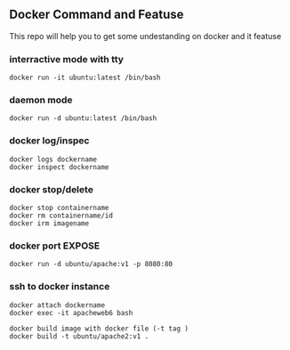 ## Docker Command and Featuse  

This repo will help you to get some undestanding on docker and it featuse

### interractive mode with tty

    docker run -it ubuntu:latest /bin/bash

### daemon mode

    docker run -d ubuntu:latest /bin/bash

### docker log/inspec

    docker logs dockername
    docker inspect dockername

### docker stop/delete

    docker stop containername
    docker rm containername/id
    docker irm imagename

### docker port EXPOSE

    docker run -d ubuntu/apache:v1 -p 8080:80

### ssh to docker instance

    docker attach dockername
    docker exec -it apacheweb6 bash

    docker build image with docker file (-t tag )
    docker build -t ubuntu/apache2:v1 .
